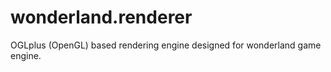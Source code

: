 wonderland.renderer
===================

OGLplus (OpenGL) based rendering engine designed for wonderland game engine.
